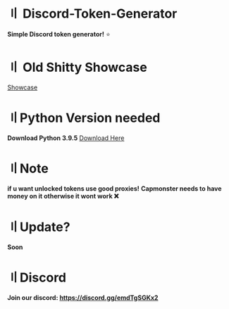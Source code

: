 # 〢 Discord-Token-Generator

**Simple Discord token generator!** :star:


# 〢 Old Shitty Showcase

<a href="https://streamable.com/eo6vxc">Showcase</a> 

# 〢Python Version needed

**Download Python 3.9.5**
<a href="https://www.python.org/downloads/release/python-395/">Download Here</a> 

# 〢Note 
**if u want unlocked tokens use good proxies!**
**Capmonster needs to have money on it otherwise it wont work :x:**

# 〢Update?
**Soon**

# 〢Discord
**Join our discord: https://discord.gg/emdTgSGKx2**
